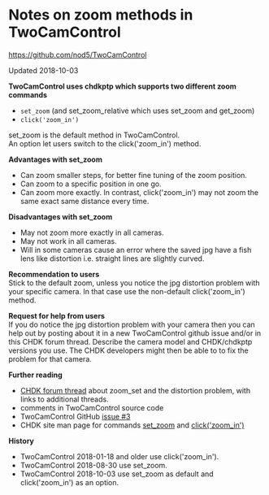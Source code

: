 # Notes on zoom methods in TwoCamControl

https://github.com/nod5/TwoCamControl

Updated 2018-10-03

**TwoCamControl uses chdkptp which supports two different zoom commands**
- `set_zoom` (and set_zoom_relative which uses set_zoom and get_zoom)
- `click('zoom_in')`

set_zoom is the default method in TwoCamControl.  
An option let users switch to the click('zoom_in') method.

**Advantages with set_zoom**
- Can zoom smaller steps, for better fine tuning of the zoom position.
- Can zoom to a specific position in one go.
- Can zoom more exactly. In contrast, click('zoom_in') may not zoom the same exact same distance every time.

**Disadvantages with set_zoom**
- May not zoom more exactly in all cameras.
- May not work in all cameras.
- Will in some cameras cause an error where the saved jpg have a fish lens like distortion i.e. straight lines are slightly curved.

**Recommendation to users**  
Stick to the default zoom, unless you notice the jpg distortion problem  with your specific camera. In that case use the non-default click('zoom_in') method.

**Request for help from users**  
If you do notice the jpg distortion problem with your camera then you can help out by posting about it in a new TwoCamControl github issue and/or in this CHDK forum thread. Describe the camera model and CHDK/chdkptp versions you use. The CHDK developers might then be able to to fix the problem for that camera.

**Further reading**
- [CHDK forum thread](https://chdk.setepontos.com/index.php?topic=13540.msg) about zoom_set and the distortion problem, with links to additional threads.
- comments in TwoCamControl source code
- TwoCamControl GitHub [issue #3](https://github.com/nod5/TwoCamControl/issues/3)
- CHDK site man page for commands [set_zoom](http://chdk.wikia.com/wiki/CHDK_scripting#set_zoom_.2F_set_zoom_rel_.2F_get_zoom_.2F_set_zoom_speed) and [click('zoom_in')](http://chdk.wikia.com/wiki/CHDK_scripting#Camera_Button_Commands)


**History**
- TwoCamControl 2018-01-18 and older use click('zoom_in').
- TwoCamControl 2018-08-30 use set_zoom.
- TwoCamControl 2018-10-03 use set_zoom as default and  click('zoom_in') as an option.
